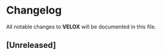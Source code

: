 # Changelog

All notable changes to **VELOX** will be documented in this file.


## [Unreleased]


<br />
